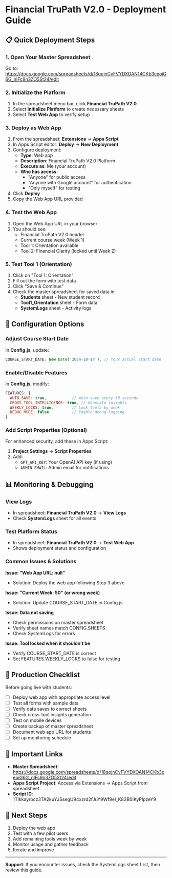 # Financial TruPath V2.0 - Deployment Guide

## 📋 Quick Deployment Steps

### 1. Open Your Master Spreadsheet
Go to: https://docs.google.com/spreadsheets/d/18qpjnCvFVYDXOAN14CKb3ceoiG6G_nIFc9n3ZO5St24/edit

### 2. Initialize the Platform
1. In the spreadsheet menu bar, click **Financial TruPath V2.0**
2. Select **Initialize Platform** to create necessary sheets
3. Select **Test Web App** to verify setup

### 3. Deploy as Web App
1. From the spreadsheet: **Extensions** → **Apps Script**
2. In Apps Script editor: **Deploy** → **New Deployment**
3. Configure deployment:
   - **Type**: Web app
   - **Description**: Financial TruPath V2.0 Platform
   - **Execute as**: Me (your account)
   - **Who has access**: 
     - "Anyone" for public access
     - "Anyone with Google account" for authentication
     - "Only myself" for testing
4. Click **Deploy**
5. Copy the Web App URL provided

### 4. Test the Web App
1. Open the Web App URL in your browser
2. You should see:
   - Financial TruPath V2.0 header
   - Current course week (Week 1)
   - Tool 1: Orientation available
   - Tool 2: Financial Clarity (locked until Week 2)

### 5. Test Tool 1 (Orientation)
1. Click on "Tool 1: Orientation"
2. Fill out the form with test data
3. Click "Save & Continue"
4. Check the master spreadsheet for saved data in:
   - **Students** sheet - New student record
   - **Tool1_Orientation** sheet - Form data
   - **SystemLogs** sheet - Activity logs

## 🔧 Configuration Options

### Adjust Course Start Date
In **Config.js**, update:
```javascript
COURSE_START_DATE: new Date('2024-10-14'), // Your actual start date
```

### Enable/Disable Features
In **Config.js**, modify:
```javascript
FEATURES: {
  AUTO_SAVE: true,           // Auto-save every 30 seconds
  CROSS_TOOL_INTELLIGENCE: true, // Generate insights
  WEEKLY_LOCKS: true,        // Lock tools by week
  DEBUG_MODE: false          // Enable debug logging
}
```

### Add Script Properties (Optional)
For enhanced security, add these in Apps Script:
1. **Project Settings** → **Script Properties**
2. Add:
   - `GPT_API_KEY`: Your OpenAI API key (if using)
   - `ADMIN_EMAIL`: Admin email for notifications

## 📊 Monitoring & Debugging

### View Logs
- In spreadsheet: **Financial TruPath V2.0** → **View Logs**
- Check **SystemLogs** sheet for all events

### Test Platform Status
- In spreadsheet: **Financial TruPath V2.0** → **Test Web App**
- Shows deployment status and configuration

### Common Issues & Solutions

**Issue: "Web App URL: null"**
- Solution: Deploy the web app following Step 3 above

**Issue: "Current Week: 50" (or wrong week)**
- Solution: Update COURSE_START_DATE in Config.js

**Issue: Data not saving**
- Check permissions on master spreadsheet
- Verify sheet names match CONFIG.SHEETS
- Check SystemLogs for errors

**Issue: Tool locked when it shouldn't be**
- Verify COURSE_START_DATE is correct
- Set FEATURES.WEEKLY_LOCKS to false for testing

## 🚀 Production Checklist

Before going live with students:

- [ ] Deploy web app with appropriate access level
- [ ] Test all forms with sample data
- [ ] Verify data saves to correct sheets
- [ ] Check cross-tool insights generation
- [ ] Test on mobile devices
- [ ] Create backup of master spreadsheet
- [ ] Document web app URL for students
- [ ] Set up monitoring schedule

## 🔗 Important Links

- **Master Spreadsheet**: https://docs.google.com/spreadsheets/d/18qpjnCvFVYDXOAN14CKb3ceoiG6G_nIFc9n3ZO5St24/edit
- **Apps Script Project**: Access via Extensions → Apps Script from spreadsheet
- **Script ID**: 1TIkkayrocz3TA2kuYJSsegU94xzrd2fJuY9Wf9eI_K83B0IKyPlpzeY9

## 📝 Next Steps

1. Deploy the web app
2. Test with a few pilot users
3. Add remaining tools week by week
4. Monitor usage and gather feedback
5. Iterate and improve

---

**Support**: If you encounter issues, check the SystemLogs sheet first, then review this guide.